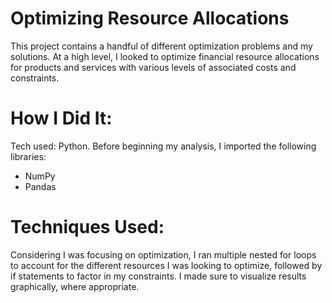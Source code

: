 # Optimizing Resource Allocations
This project contains a handful of different optimization problems and my solutions. At a high level, I looked to optimize financial resource allocations for products and services with various levels of associated costs and constraints.
# How I Did It:
Tech used: Python.
Before beginning my analysis, I imported the following libraries:
* NumPy
* Pandas
# Techniques Used:
Considering I was focusing on optimization, I ran multiple nested for loops to account for the different resources I was looking to optimize, followed by if statements to factor in my constraints.
I made sure to visualize results graphically, where appropriate.
